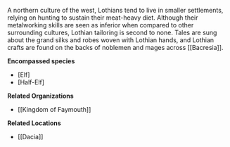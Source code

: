 A northern culture of the west, Lothians tend to live in smaller settlements, relying on hunting to sustain their meat-heavy diet. Although their metalworking skills are seen as inferior when compared to other surrounding cultures, Lothian tailoring is second to none. Tales are sung about the grand silks and robes woven with Lothian hands, and Lothian crafts are found on the backs of noblemen and mages across [[Bacresia]].

**Encompassed species**

*   [Elf]
*   [Half-Elf]

**Related Organizations**

*   [[Kingdom of Faymouth]]

**Related Locations**

*   [[Dacia]]